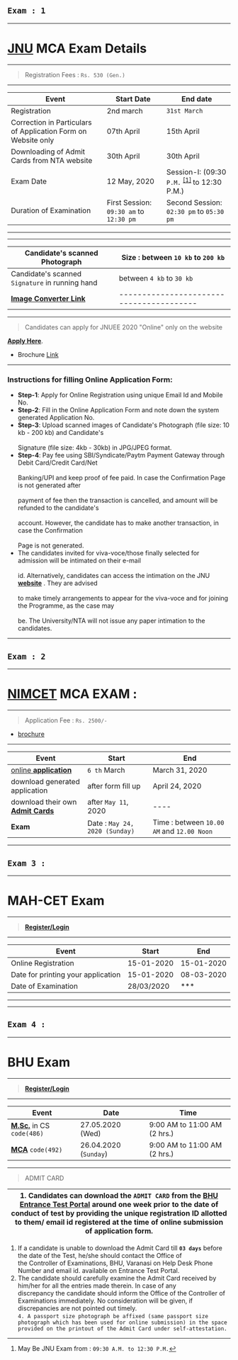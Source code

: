 ## `Exam : 1`

***

# [JNU](https://jnuexams.nta.nic.in/WebInfo/Public/Home.aspx) MCA Exam Details

***

> Registration Fees : `Rs. 530 (Gen.)`

***

| Event | Start Date | End date |
| --- | --- | --- |
| Registration | 2nd march | `31st March` |
| Correction in Particulars of Application Form on Website only | 07th April | 15th April |
| Downloading of Admit Cards from NTA website | 30th April | 30th April |
| Exam Date | 12 May, 2020 | Session-I: (09:30 `P.M.` <sup>[[1]](#fn1) </sup> to 12:30 P.M.) |
| Duration of Examination | First Session: `09:30 am` to `12:30 pm` | Second Session: `02:30 pm` to `05:30 pm` |

***

>

***

| Candidate's scanned Photograph | Size :  between `10 kb` to `200 kb` |
| --- | --- |
| Candidate's scanned `Signature` in running hand | between `4 kb` to `30 kb` |
| **[Image Converter Link](https://image.online-convert.com/convert-to-jpg)** | ---------------------------------------- |

***

> Candidates can apply for JNUEE 2020 "Online" only on the website<br>

[**Apply Here**](https://jnuexams.nta.nic.in).

* Brochure [Link](https://jnuexams.nta.nic.in/Webinfo/Handler/FileHandler.ashx?i=File&ii=292&iii=Y)

***

### Instructions for filling Online Application Form:

* **Step-1**: Apply for Online Registration using unique Email Id and Mobile No.
* **Step-2**: Fill in the Online Application Form and note down the system generated Application No.
* **Step-3**: Upload scanned images of Candidate's Photograph (file size: 10 kb - 200 kb) and Candidate's<br><br>
Signature (file size: 4kb - 30kb) in JPG/JPEG format.
* **Step-4**: Pay fee using SBI/Syndicate/Paytm Payment Gateway through Debit Card/Credit Card/Net<br><br>
Banking/UPI and keep proof of fee paid. In case the Confirmation Page is not generated after<br><br>
payment of fee then the transaction is cancelled, and amount will be refunded to the candidate's<br><br>
account. However, the candidate has to make another transaction, in case the Confirmation<br><br>
Page is not generated.
* The candidates invited for viva-voce/those finally selected for admission will be intimated on their e-mail<br><br>
id. Alternatively, candidates can access the intimation on the JNU [**website**](www.jnu.ac.in) . They are advised<br><br>
to make timely arrangements to appear for the viva-voce and for joining the Programme, as the case may<br><br>
be. The University/NTA will not issue any paper intimation to the candidates.

***

## `Exam : 2`

***

# [**NIMCET**](https://www.nimcet.in/) MCA EXAM :

***

> Application Fee : `Rs. 2500/-`

* [brochure](https://www.nimcet.in/documents/Information-Brochure-NIMCET2020.pdf)

***

| Event | Start | End |
| --- | --- | --- |
| [online **application**](https://www.nimcet.in/) | `6 th` March | March 31, 2020 |
| download generated application | after form fill up | April 24, 2020 |
| download their own [**Admit Cards**](https://www.nimcet.in) | after `May 11`, 2020 | ---- |
| **Exam** | Date : `May 24, 2020 (Sunday)` | Time : between `10.00 AM` and `12.00 Noon` |

***

## `Exam 3 :`

***

# MAH-CET Exam

***

> **[Register/Login](https://ibpsonline.ibps.in/cetmcajan20/)**

***

| Event | Start | End |
| --- | --- | --- |
| Online Registration | 15-01-2020 | 15-01-2020 |
| Date for printing your application | 15-01-2020 | 08-03-2020 |
| Date of Examination | 28/03/2020 |  *** |

***

***

## `Exam 4 :`

***

# BHU Exam

***

> **[Register/Login](http://bhu2.ucanapply.com/Entrance/entrance/?app-id=UElZMDAwMDkzMQ==)**

***

| Event | Date | Time |
| --- | --- | --- |
| **[M.Sc.](#)** in CS `code(486)` | 27.05.2020 (Wed) | 9:00 AM to 11:00 AM (2 hrs.) |
| **[MCA](#)** `code(492)` | 26.04.2020 (`Sunday`) | 9:00 AM to 11:00 AM (2 hrs.) |

***

> ADMIT CARD

| 1. Candidates can download the `ADMIT CARD` from the [**BHU Entrance Test Portal**](www.bhuonline.in) around one week prior to the date of conduct of test by providing the unique registration ID allotted to them/ email id registered at the time of online submission of application form. |
| --- |

1. If a candidate is unable to download the Admit Card till **`03 days`** before the date of the Test, he/she should contact the Office of<br>
the Controller of Examinations, BHU, Varanasi on Help Desk Phone Number and email id. available on Entrance Test Portal.
2. The candidate should carefully examine the Admit Card received by him/her for all the entries made therein. In case of any<br>
discrepancy the candidate should inform the Office of the Controller of Examinations immediately. No consideration will be given, if<br>
discrepancies are not pointed out timely.<br>
`4. A passport size photograph be affixed (same passport size photograph which has been used for online submission) in the space provided on the printout of the Admit Card under self-attestation.`

***

1. May Be JNU Exam from : `09:30 A.M. to 12:30 P.M.`[↩](#fnref1)
